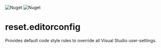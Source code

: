 ![Nuget](https://img.shields.io/nuget/v/reset.editorconfig) ![Nuget](https://img.shields.io/nuget/dt/reset.editorconfig)

# reset.editorconfig
Provides default code style rules to override all Visual Studio user-settings.
